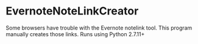# EvernoteNoteLinkCreator
Some browsers have trouble with the Evernote notelink tool.  This program manually creates those links.
Runs using Python 2.7.11+

